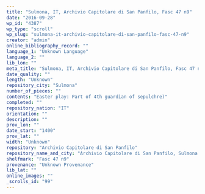 ```yaml
---
title: "Sulmona, IT, Archivio Capitolare di San Panfilo, Fasc 47 n9"
date: "2016-09-28"
wp_id: "4387"
wp_type: "scroll"
wp_slug: "sulmona-it-archivio-capitolare-di-san-panfilo-fasc-47-n9"
creator: "admin"
online_bibliography_record: ""
language_1: "Unknown Language"
language_2: ""
lib_lon: ""
meta_title: "Sulmona, IT, Archivio Capitolare di San Panfilo, Fasc 47 n9"
date_quality: ""
length: "Unknown"
repository_city: "Sulmona"
number_of_pieces: ""
contents: "Easter play: Part of 4th guardian of sepulchre)"
completed: ""
repository_nation: "IT"
orientation: ""
description: ""
prov_lon: ""
date_start: "1400"
prov_lat: ""
width: "Unknown"
repository: "Archivio Capitolare di San Panfilo"
repository_name_and_city: "Archivio Capitolare di San Panfilo, Sulmona IT"
shelfmark: "Fasc 47 n9"
provenance: "Unknown Provenance"
lib_lat: ""
online_images: ""
_scrolls_id: "99"
---
```




